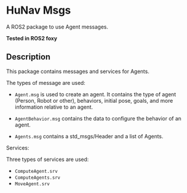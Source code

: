# HuNav Msgs

A ROS2 package to use Agent messages.

**Tested in ROS2 foxy**

## Description

This package contains messages and services for Agents.

The types of message are used:
    
* ```Agent.msg``` is used to create an agent. It contains the type of agent (Person, Robot or other), behaviors, initial pose, goals, and more information relative to an agent.
* ```AgentBehavior.msg``` contains the data to configure the behavior of an agent. 

* ```Agents.msg``` contains a std_msgs/Header and a list of Agents.

Services:

Three types of services are used:

* ```ComputeAgent.srv``` 
* ```ComputeAgents.srv```
* ```MoveAgent.srv```
